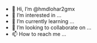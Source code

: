 - 👋 Hi, I’m @hmdlohar2gmx
- 👀 I’m interested in ...
- 🌱 I’m currently learning ...
- 💞️ I’m looking to collaborate on ...
- 📫 How to reach me ...

<!---
hmdlohar2gmx/hmdlohar2gmx is a ✨ special ✨ repository because its `README.md` (this file) appears on your GitHub profile.
You can click the Preview link to take a look at your changes.
--->
